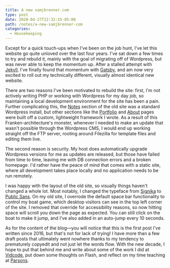 ```yaml
---
title: A new samjbrenner.com
type: post
date: 2020-04-27T22:32:15-05:00
path: /notes/a-new-samjbrenner-com
categories:
  - Housekeeping
---
```


Except for a quick touch-ups when I've been on the job hunt, I've let this website go quite unloved over the last four years. I've sat down a few times to try and rebuild it, mainly with the goal of migrating off of Wordpress, but was never able to keep the momentum up. After a stalled attempt with [Jekyll](https://jekyllrb.com/), I've finally found that momentum with [Gatsby](https://www.gatsbyjs.org/), and am now very excited to roll out my technically different, visually almost identical new website.

There are two reasons I've been motivated to rebuild the site: first, I'm not actively writing PHP or working with Wordpress for my day job, so maintaining a local development environment for the site has been a pain. Further complicating this, the [Notes](/notes) section of the old site was a standard Wordpress install, but other sections like the [Portfolio](/) and [About](/about) pages were built off a custom, lightweight framework I wrote. As a result of this Franken-architecture's monster, whenever I needed to make an update that wasn't possible through the Wordpress CMS, I would end up working straight off the FTP server, rooting around Filezilla for template files and editing them live.

The second reason is security. My host does automatically upgrade Wordpress versions for me as updates are released, but those have failed from time to time, leaving me with DB connection errors and a broken homepage. I'd rather have the peace of mind that comes with a static site, where all development takes place locally and no application needs to be run remotely.

I was happy with the layout of the old site, so visually things haven't changed a whole lot. Most notably, I changed the typeface from [Signika](https://fonts.google.com/specimen/Signika) to [Public Sans](https://github.com/uswds/public-sans). On my old site, I overrode the default space bar functionality to control my boat game, which desktop visitors can see in the top left corner of the site. I removed that override for accessibility reasons, so now hitting space will scroll you down the page as expected. You can still click on the boat to make it jump, and I've also added in an auto-jump every 10 seconds.

As for the content of the blog—you will notice that this is the first post I've written since 2016, but that's not for lack of trying! I have more than a few draft posts that ultimately went nowhere thanks to my tendency to prematurely copyedit and not just let the words flow. With the new decade, I hope to put that behind me and write about some of the work I did at [Vidcode](https://vidcode.com), put down some thoughts on Flash, and reflect on my time teaching at [Parsons](https://newschool.edu/parsons).
